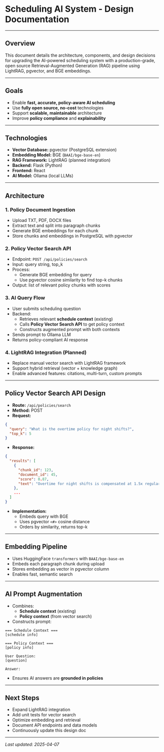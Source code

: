 # Scheduling AI System - Design Documentation

---

## Overview

This document details the architecture, components, and design decisions for upgrading the AI-powered scheduling system with a production-grade, open source Retrieval-Augmented Generation (RAG) pipeline using LightRAG, pgvector, and BGE embeddings.

---

## Goals

- Enable **fast, accurate, policy-aware AI scheduling**
- Use **fully open source, no-cost** technologies
- Support **scalable, maintainable** architecture
- Improve **policy compliance** and **explainability**

---

## Technologies

- **Vector Database:** pgvector (PostgreSQL extension)
- **Embedding Model:** BGE (`BAAI/bge-base-en`)
- **RAG Framework:** LightRAG (planned integration)
- **Backend:** Flask (Python)
- **Frontend:** React
- **AI Model:** Ollama (local LLMs)

---

## Architecture

### 1. **Policy Document Ingestion**

- Upload TXT, PDF, DOCX files
- Extract text and split into paragraph chunks
- Generate BGE embeddings for each chunk
- Store chunks and embeddings in PostgreSQL with pgvector

### 2. **Policy Vector Search API**

- Endpoint: `POST /api/policies/search`
- Input: query string, top_k
- Process:
  - Generate BGE embedding for query
  - Use pgvector cosine similarity to find top-k chunks
- Output: list of relevant policy chunks with scores

### 3. **AI Query Flow**

- User submits scheduling question
- Backend:
  - Retrieves relevant **schedule context** (existing)
  - Calls **Policy Vector Search API** to get policy context
  - Constructs augmented prompt with both contexts
- Sends prompt to Ollama LLM
- Returns policy-compliant AI response

### 4. **LightRAG Integration (Planned)**

- Replace manual vector search with LightRAG framework
- Support hybrid retrieval (vector + knowledge graph)
- Enable advanced features: citations, multi-turn, custom prompts

---

## Policy Vector Search API Design

- **Route:** `/api/policies/search`
- **Method:** POST
- **Request:**
```json
{
  "query": "What is the overtime policy for night shifts?",
  "top_k": 5
}
```
- **Response:**
```json
{
  "results": [
    {
      "chunk_id": 123,
      "document_id": 45,
      "score": 0.87,
      "text": "Overtime for night shifts is compensated at 1.5x regular rate..."
    },
    ...
  ]
}
```
- **Implementation:**
  - Embeds query with BGE
  - Uses pgvector `<#>` cosine distance
  - Orders by similarity, returns top-k

---

## Embedding Pipeline

- Uses HuggingFace `transformers` with `BAAI/bge-base-en`
- Embeds each paragraph chunk during upload
- Stores embedding as vector in pgvector column
- Enables fast, semantic search

---

## AI Prompt Augmentation

- Combines:
  - **Schedule context** (existing)
  - **Policy context** (from vector search)
- Constructs prompt:
```
=== Schedule Context ===
[schedule info]

=== Policy Context ===
[policy info]

User Question:
[question]

Answer:
```
- Ensures AI answers are **grounded in policies**

---

## Next Steps

- Expand LightRAG integration
- Add unit tests for vector search
- Optimize embedding and retrieval
- Document API endpoints and data models
- Continuously update this design doc

---

_Last updated: 2025-04-07_
